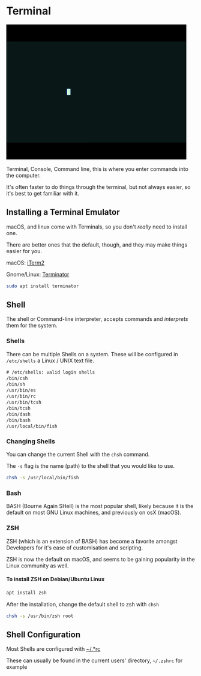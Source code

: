 <link rel="stylesheet" href="/main.css"/>

# Terminal

![Well here we are typed on computer screen](../assets/well-here-we-are.gif)


Terminal, Console, Command line, this is where you enter commands into the computer.

It's often faster to do things through the terminal, but not always easier, so it's best to get familiar with it.

## Installing a Terminal Emulator

  macOS, and linux come with Terminals, so you don't _really_ need to install one.

  There are better ones that the default, though, and they may make things easier for you.
    
  macOS: [iTerm2](https://www.iterm2.com/)

  Gnome/Linux: [Terminator](https://gnome-terminator.org/)

  ```BASH
  sudo apt install terminator
  ```

## Shell

  The shell or Command-line interpreter, accepts commands and _interprets_ them for the system.

  ### Shells
  There can be multiple Shells on a system.
  These will be configured in `/etc/shells` a Linux / UNIX text file.
  ```
  # /etc/shells: valid login shells
  /bin/csh
  /bin/sh
  /usr/bin/es
  /usr/bin/rc
  /usr/bin/tcsh
  /bin/tcsh
  /bin/dash
  /bin/bash
  /usr/local/bin/fish
  ```
  
  ### Changing Shells

  You can change the current Shell with the `chsh` command.

  The `-s` flag is the name (path) to the shell that you would like to use.

  ```BASH
  chsh -s /usr/local/bin/fish
  ```

  ### Bash
  BASH (Bourne Again SHell) is the most popular shell, likely because it is the default on most GNU Linux machines, and previously on osX (macOS).

  ### ZSH
  ZSH (which is an extension of BASH) has become a favorite amongst Developers for it's ease of customisation and scripting.

  ZSH is now the default on macOS, and seems to be gaining popularity in the Linux community as well.

  #### To install ZSH on Debian/Ubuntu Linux
  
  ```BASH
  apt install zsh
  ```
  
  After the installation, change the default shell to zsh with `chsh`

  ```BASH
  chsh -s /usr/bin/zsh root
  ```

## Shell Configuration

Most Shells are configured with [~/.*rc](./configuration-files.md#rc-files)

These can usually be found in the current users' directory,  `~/.zshrc` for example
































 